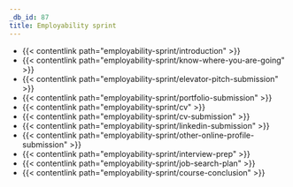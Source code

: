 ```yaml
---
_db_id: 87
title: Employability sprint
---
```


- {{< contentlink path="employability-sprint/introduction" >}}
- {{< contentlink path="employability-sprint/know-where-you-are-going" >}}
- {{< contentlink path="employability-sprint/elevator-pitch-submission" >}}
- {{< contentlink path="employability-sprint/portfolio-submission" >}}
- {{< contentlink path="employability-sprint/cv" >}}
- {{< contentlink path="employability-sprint/cv-submission" >}}
- {{< contentlink path="employability-sprint/linkedin-submission" >}}
- {{< contentlink path="employability-sprint/other-online-profile-submission" >}}
- {{< contentlink path="employability-sprint/interview-prep" >}}
- {{< contentlink path="employability-sprint/job-search-plan" >}}
- {{< contentlink path="employability-sprint/course-conclusion" >}}